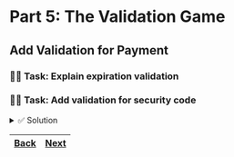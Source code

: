# Part 5: The Validation Game

## Add Validation for Payment

### 🧑‍💻 Task: Explain expiration validation

### 🧑‍💻 Task: Add validation for security code

<details> 
<br>
<summary>✅ Solution</summary>

```typescript
// TODO
```

</details>

| [Back](part-4.md) | [Next](part-6.md) |
| ----------------- | ----------------- |
